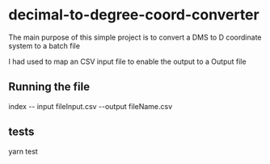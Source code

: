 # decimal-to-degree-coord-converter

The main purpose of this simple project is to convert a DMS to D coordinate system to a batch file

I had used to map an CSV input file to enable the output to a Output file

## Running the file
index -- input fileInput.csv --output fileName.csv

## tests
yarn test
